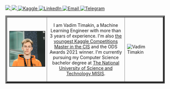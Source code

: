 <p> 
  <a href="https://drive.google.com/file/d/1I0AQMc3QEFdJv5ho7Hy5mcK1Lc_b_AMt/view"> <img src="https://img.shields.io/badge/-CV-yellow?style=plastic" height="25px"> </a>
  <a href="https://github.com/t0efL/t0efL/blob/master/projects_guide.md"> <img src="https://img.shields.io/badge/-Projects-green?style=plastic" height="25px"> </a>
  <a href="https://www.kaggle.com/vadimtimakin"> <img src="https://img.shields.io/badge/Kaggle-20BEFF?style=for-the-badge&logo=Kaggle&logoColor=white" height="25px" alt="Kaggle">
   <a href="https://www.linkedin.com/in/toefl/"><img src="https://img.shields.io/badge/linkedin-006CAC.svg?&style=plastic&logo=linkedin&logoColor=white" height="25px" alt="LinkedIn"> </a>
    <a href="mailto:vad.timakin@yandex.ru"> <img src="https://img.shields.io/badge/gmail-%23D14836.svg?&style=plastic&logo=gmail&logoColor=white" height="25px" alt="Email">
  <a href="https://t.me/t0efL"><img src="https://img.shields.io/badge/Telegram-2CA5E0?style=for-the-badge&logo=telegram&logoColor=white" alt="Telegram" height="25px"> </a>
</p> 
  
<table border="5" cellspacing="15" cellpadding="0" border_style="ridge">
<tbody>
  <tr>
    <td width="200">
        <a href="https://github.com/t0efL/t0efL/blob/master/image.jpg"><img alt="Vadim Timakin" src="https://github.com/t0efL/t0efL/blob/master/image.jpg" width="160" border="1"></a>
    </td>
    <td width="350" align="center">
    <p> 
        I am Vadim Timakin, a Machine Learning Engineer with more than 3 years of experience. I'm also <a href="https://www.kaggle.com/vadimtimakin">the youngest Kaggle Competitions Master in the CIS</a> and the ODS Awards 2021 winner. 
        I'm currently pursuing my Computer Science bachelor degree at <a href="https://en.misis.ru/">The National University of Science and Technology MISIS</a>.
    </p>
    </td>
    <td width="150">
        <p align="left"> <img src="https://road-to-kaggle-grandmaster.vercel.app/api/badges/vadimtimakin/competition" alt="Vadim Timakin" /> </p>
    </td>
   </tr>
</tbody>
</table>
